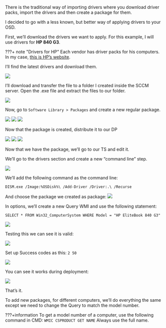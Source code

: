 There is the traditional way of importing drivers where you download driver packs, import the drivers and then create a package for them.

I decided to go with a less known, but better way of applying drivers to your OSD.

First, we’ll download the drivers we want to apply. For this example, I will use drivers for **HP 840 G3**.

???+ note "Drivers for HP"
    Each vendor has driver packs for his computers. In my case, [this is HP’s website](http://ftp.hp.com/pub/caps-softpaq/cmit/HP_Driverpack_Matrix_x64.html).

I’ll find the latest drivers and download them.

![](images/drivers/2.png)


I’ll download and transfer the file to a folder I created inside the SCCM server.
Open the .exe file and extract the files to our folder.

![](images/drivers/3.png)

Now, go to `Software Library > Packages` and create a new regular package.

![](images/drivers/4.png)
![](images/drivers/5.png)
![](images/drivers/6.png)

Now that the package is created, distribute it to our DP

![](images/drivers/7.png)
![](images/drivers/8.png)
![](images/drivers/9.png)

Now that we have the package, we’ll go to our TS and edit it.

We’ll go to the drivers section and create a new “command line” step.

![](images/drivers/10.png)

We’ll add the following command as the command line:
```
DISM.exe /Image:%OSDisk%\ /Add-Driver /Driver:.\ /Recurse
```
And choose the package we created as package:
![](images/drivers/11.png)

In options, we’ll create a new Query WMI and use the following statement:
```
SELECT * FROM Win32_ComputerSystem WHERE Model = "HP EliteBook 840 G3"
```

![](images/drivers/12.png)

Testing this we can see it is valid:

![](images/drivers/13.png)

Set up Success codes as this: `2 50`

![](images/drivers/14.png)

You can see it works during deployment:

![](images/drivers/15.png)

That’s it.

To add new packages, for different computers, we’ll do everything the same except we need to change the Query to match the model number.

???+information
    To get a model number of a computer, use the following command in CMD: 
    ```
    WMIC CSPRODUCT GET NAME
    ```
    Always use the full name.
